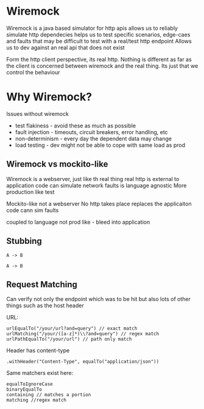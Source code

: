 
# Wiremock

Wiremock is a java based simulator for http apis
allows us to reliably simulate http dependecies
helps us to test specific scenarios, edge-caes and faults that may be difficult to
test with a real/test http endpoint
Allows us to dev against an real api that does not exist

Form the http client perspective, its real http. Nothing is different as far as the client is concerned between
wiremock and the real thing. Its just that we control the behaviour

# Why Wiremock?
Issues without wiremock
* test flakiness - avoid these as much as possible
* fault injection - timeouts, circuit breakers, error handling, etc 
* non-determinism - every day the dependent data may change
* load testing - dev might not be able to cope with same load as prod


## Wiremock vs mockito-like

Wiremock
is a webserver, just like th real thing
real http
is external to application code
can simulate network faults
is language agnostic
More production like test

Mockito-like
not a webserver
No http takes place
replaces the applicaiton code
cann sim faults

coupled to language
not prod like - bleed into application

## Stubbing


```puml
A -> B
```

```puml
A -> B
```

## Request Matching
Can verify not only the endpoint which was to be hit but also lots of other things such as the host header

URL: 
```
urlEqualTo("/your/url?and=query") // exact match
urlMatching("/your/([a-z]*)\\?and=query") // regex match
urlPathEqualTo("/your/url") // path only match
```

Header has content-type
```
.withHeader("Content-Type", equalTo("application/json"))
```

Same matchers exist here: 
```
equalToIgnoreCase
binaryEqualTo
containing // matches a portion
matching //regex match
```
